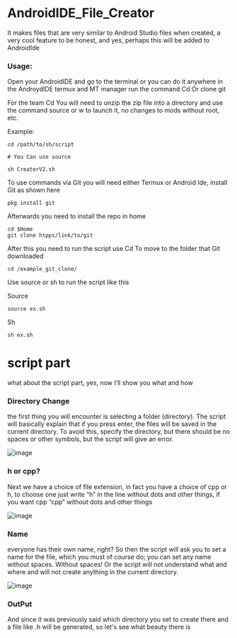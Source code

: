 # AndroidIDE_File_Creator


It makes files that are very similar to Android Studio files when created, a very cool feature to be honest, and yes, perhaps this will be added to AndroidIde




### Usage:
Open your AndroidIDE and go to the terminal or you can do it anywhere in the AndroydIDE termux and MT manager run the command Cd Or clone git 


For the team Cd You will need to unzip the zip file into a directory and use the command source or w to launch it, no changes to mods without root, etc.


Example:
```
cd /path/to/sh/script

# You Can use source 

sh CreatorV2.sh
```





To use commands via Git you will need either Termux or Android Ide, install Git as shown here 
```
pkg install git
```


Afterwards you need to install the repo in home 

```
cd $Home
git clone htpps/link/to/git
```
After this you need to run the script use Cd To move to the folder that Git downloaded
```
cd /example_git_clone/
```
Use source or sh to run the script like this 



Source
```
source ex.sh
```


Sh
```
sh ex.sh
```
# script part

what about the script part, yes, now I’ll show you what and how



### Directory Change 


the first thing you will encounter is selecting a folder (directory). The script will basically explain that if you press enter, the files will be saved in the current directory. To avoid this, specify the directory, but there should be no spaces or other symbols, but the script will give an error.

![image](https://github.com/LIBBBhhh/AndroidIDE_File_Creator/assets/131472646/9d02c2c7-b162-416b-b67e-b0184e10b843)



### h or cpp?

Next we have a choice of file extension, in fact you have a choice of cpp or h, to choose one just write “h” in the line without dots and other things, if you want cpp “cpp” without dots and other things

![image](https://github.com/LIBBBhhh/AndroidIDE_File_Creator/assets/131472646/bd5f456b-a010-4a5d-a10d-e0bea465cbb6)



### Name


everyone has their own name, right? So then the script will ask you to set a name for the file, which you must of course do; you can set any name without spaces. Without spaces! Or the script will not understand what and where and will not create anything in the current directory.

![image](https://github.com/LIBBBhhh/AndroidIDE_File_Creator/assets/131472646/cb8d75d3-9d11-4f29-83e4-c21c4dcfea09)


### OutPut

And since it was previously said which directory you set to create there and a file like .h will be generated, so let's see what beauty there is






